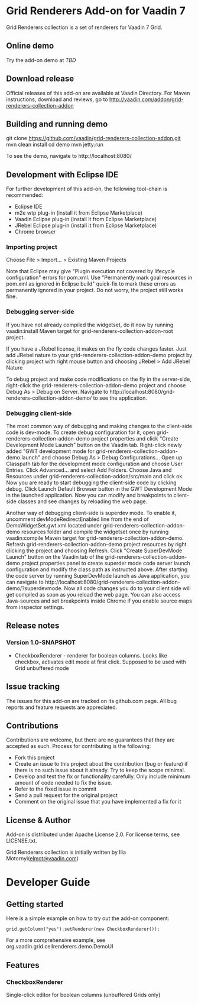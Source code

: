 # Grid Renderers Add-on for Vaadin 7

Grid Renderers collection is a set of renderers for Vaadin 7 Grid.

## Online demo

Try the add-on demo at *TBD*

## Download release

Official releases of this add-on are available at Vaadin Directory. For Maven instructions, download and reviews, go to http://vaadin.com/addon/grid-renderers-collection-addon

## Building and running demo

git clone https://github.com/vaadin/grid-renderers-collection-addon.git
mvn clean install
cd demo
mvn jetty:run

To see the demo, navigate to http://localhost:8080/

## Development with Eclipse IDE

For further development of this add-on, the following tool-chain is recommended:
- Eclipse IDE
- m2e wtp plug-in (install it from Eclipse Marketplace)
- Vaadin Eclipse plug-in (install it from Eclipse Marketplace)
- JRebel Eclipse plug-in (install it from Eclipse Marketplace)
- Chrome browser

### Importing project

Choose File > Import... > Existing Maven Projects

Note that Eclipse may give "Plugin execution not covered by lifecycle configuration" errors for pom.xml. Use "Permanently mark goal resources in pom.xml as ignored in Eclipse build" quick-fix to mark these errors as permanently ignored in your project. Do not worry, the project still works fine. 

### Debugging server-side

If you have not already compiled the widgetset, do it now by running vaadin:install Maven target for grid-renderers-collection-addon-root project.

If you have a JRebel license, it makes on the fly code changes faster. Just add JRebel nature to your grid-renderers-collection-addon-demo project by clicking project with right mouse button and choosing JRebel > Add JRebel Nature

To debug project and make code modifications on the fly in the server-side, right-click the grid-renderers-collection-addon-demo project and choose Debug As > Debug on Server. Navigate to http://localhost:8080/grid-renderers-collection-addon-demo/ to see the application.

### Debugging client-side

The most common way of debugging and making changes to the client-side code is dev-mode. To create debug configuration for it, open grid-renderers-collection-addon-demo project properties and click "Create Development Mode Launch" button on the Vaadin tab. Right-click newly added "GWT development mode for grid-renderers-collection-addon-demo.launch" and choose Debug As > Debug Configurations... Open up Classpath tab for the development mode configuration and choose User Entries. Click Advanced... and select Add Folders. Choose Java and Resources under grid-renderers-collection-addon/src/main and click ok. Now you are ready to start debugging the client-side code by clicking debug. Click Launch Default Browser button in the GWT Development Mode in the launched application. Now you can modify and breakpoints to client-side classes and see changes by reloading the web page. 

Another way of debugging client-side is superdev mode. To enable it, uncomment devModeRedirectEnabled line from the end of DemoWidgetSet.gwt.xml located under grid-renderers-collection-addon-demo resources folder and compile the widgetset once by running vaadin:compile Maven target for grid-renderers-collection-addon-demo. Refresh grid-renderers-collection-addon-demo project resources by right clicking the project and choosing Refresh. Click "Create SuperDevMode Launch" button on the Vaadin tab of the grid-renderers-collection-addon-demo project properties panel to create superder mode code server launch configuration and modify the class path as instructed above. After starting the code server by running SuperDevMode launch as Java application, you can navigate to http://localhost:8080/grid-renderers-collection-addon-demo/?superdevmode. Now all code changes you do to your client side will get compiled as soon as you reload the web page. You can also access Java-sources and set breakpoints inside Chrome if you enable source maps from inspector settings. 

 
## Release notes

### Version 1.0-SNAPSHOT
* CheckboxRenderer - renderer for boolean columns. Looks like checkbox, activates edit mode at first click. Supposed to be used with Grid unbuffered mode

## Issue tracking

The issues for this add-on are tracked on its github.com page. All bug reports and feature requests are appreciated. 

## Contributions

Contributions are welcome, but there are no guarantees that they are accepted as such. Process for contributing is the following:
- Fork this project
- Create an issue to this project about the contribution (bug or feature) if there is no such issue about it already. Try to keep the scope minimal.
- Develop and test the fix or functionality carefully. Only include minimum amount of code needed to fix the issue.
- Refer to the fixed issue in commit
- Send a pull request for the original project
- Comment on the original issue that you have implemented a fix for it

## License & Author

Add-on is distributed under Apache License 2.0. For license terms, see LICENSE.txt.

Grid Renderers collection is initially written by Ilia Motornyi(elmot@vaadin.com)

# Developer Guide

## Getting started

Here is a simple example on how to try out the add-on component:

    grid.getColumn("yes").setRenderer(new CheckboxRenderer());


For a more comprehensive example, see org.vaadin.grid.cellrenderers.demo.DemoUI

## Features

### CheckboxRenderer
Single-click editor for boolean columns (unbuffered Grids only)

